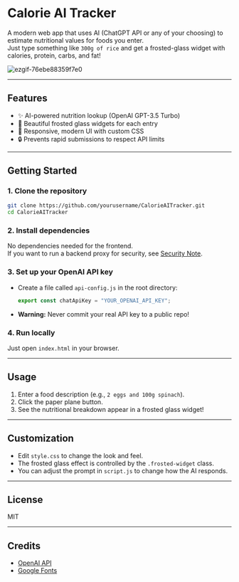 # Calorie AI Tracker

A modern web app that uses AI (ChatGPT API or any of your choosing) to estimate nutritional values for foods you enter.  
Just type something like `300g of rice` and get a frosted-glass widget with calories, protein, carbs, and fat!

![ezgif-76ebe88359f7e0](https://github.com/user-attachments/assets/5bfd3711-a9fa-4fc7-bb6b-ae4037a4fd3f)


---

## Features

- ✨ AI-powered nutrition lookup (OpenAI GPT-3.5 Turbo)
- 🧊 Beautiful frosted glass widgets for each entry
- 🎨 Responsive, modern UI with custom CSS
- 🔒 Prevents rapid submissions to respect API limits

---

## Getting Started

### 1. Clone the repository

```bash
git clone https://github.com/yourusername/CalorieAITracker.git
cd CalorieAITracker
```

### 2. Install dependencies

No dependencies needed for the frontend.  
If you want to run a backend proxy for security, see [Security Note](#security-note).

### 3. Set up your OpenAI API key

- Create a file called `api-config.js` in the root directory:
    ```js
    export const chatApiKey = "YOUR_OPENAI_API_KEY";
    ```
- **Warning:** Never commit your real API key to a public repo!

### 4. Run locally

Just open `index.html` in your browser.

---

## Usage

1. Enter a food description (e.g., `2 eggs and 100g spinach`).
2. Click the paper plane button.
3. See the nutritional breakdown appear in a frosted glass widget!

---

## Customization

- Edit `style.css` to change the look and feel.
- The frosted glass effect is controlled by the `.frosted-widget` class.
- You can adjust the prompt in `script.js` to change how the AI responds.

---


## License

MIT

---

## Credits

- [OpenAI API](https://platform.openai.com/)
- [Google Fonts](https://fonts.google.com/)
